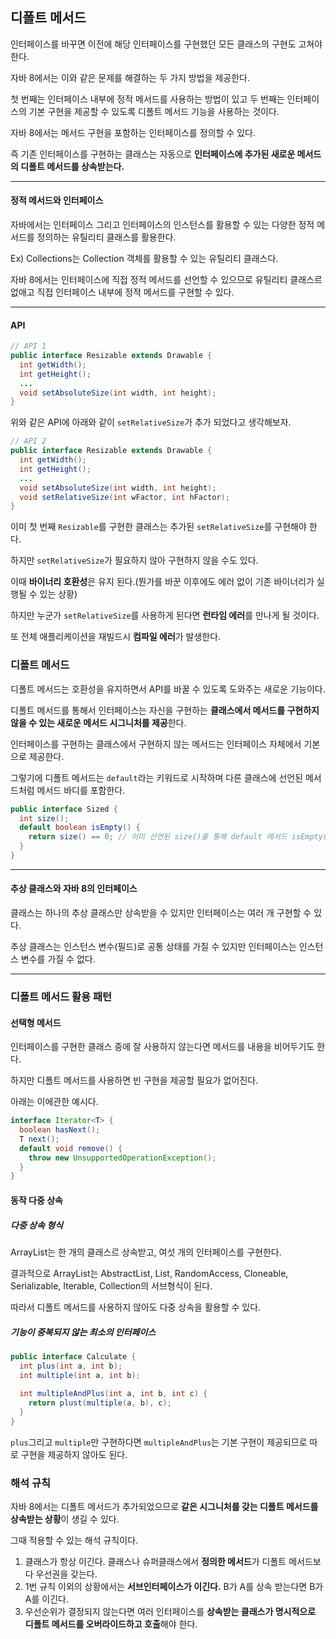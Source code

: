 ## 디폴트 메서드

인터페이스를 바꾸면 이전에 해당 인터페이스를 구현했던 모든 클래스의 구현도 고쳐야 한다.

자바 8에서는 이와 같은 문제를 해결하는 두 가지 방법을 제공한다.

첫 번째는 인터페이스 내부에 정적 메서드를 사용하는 방법이 있고 두 번째는 인터페이스의 기본 구현을 제공할 수 있도록 디폴트 메서드 기능을 사용하는 것이다.

자바 8에서는 메서드 구현을 포함하는 인터페이스를 정의할 수 있다.

즉 기존 인터페이스를 구현하는 클래스는 자동으로 **인터페이스에 추가된 새로운 메서드의 디폴트 메서드를 상속받는다.**



---

#### 정적 메서드와 인터페이스

자바에서는 인터페이스 그리고 인터페이스의 인스턴스를 활용할 수 있는 다양한 정적 메서드를 정의하는 유틸리티 클래스를 활용한다.

Ex) Collections는 Collection 객체를 활용할 수 있는 유틸리티 클래스다.

자바 8에서는 인터페이스에 직접 정적 메서드를 선언할 수 있으므로 유틸리티 클래스르 없애고 직접 인터페이스 내부에 정적 메서드를 구현할 수 있다.

---



#### API

```java
// API 1
public interface Resizable extends Drawable {
  int getWidth();
  int getHeight();
  ...
  void setAbsoluteSize(int width, int height);
}
```

위와 같은 API에 아래와 같이 `setRelativeSize`가 추가 되었다고 생각해보자.

```java
// API 2
public interface Resizable extends Drawable {
  int getWidth();
  int getHeight();
  ...
  void setAbsoluteSize(int width, int height);
  void setRelativeSize(int wFactor, int hFactor);
}
```

이미 첫 번째 `Resizable`를 구현한 클래스는 추가된 `setRelativeSize`를 구현해야 한다.

하지만 `setRelativeSize`가 필요하지 않아 구현하지 않을 수도 있다.

이때 **바이너리 호환성**은 유지 된다.(뭔가를 바꾼 이후에도 에러 없이 기존 바이너리가 실행될 수 있는 상황)

하지만 누군가 `setRelativeSize`를 사용하게 된다면 **런타임 에러**를 만나게 될 것이다.

또 전체 애플리케이션을 재빌드시 **컴파일 에러**가 발생한다.



### 디폴트 메서드

디폴트 메서드는 호환성을 유지하면서 API를 바꿀 수 있도록 도와주는 새로운 기능이다.

디폴트 메서드를 통해서 인터페이스는 자신을 구현하는 **클래스에서 메서드를 구현하지 않을 수 있는 새로운 메서드 시그니처를 제공**한다.

인터페이스를 구현하는 클래스에서 구현하지 않는 메서드는 인터페이스 자체에서 기본으로 제공한다.

그렇기에 디폴트 메서드는 `default`라는 키워드로 시작하며 다른 클래스에 선언된 메서드처럼 메서드 바디를 포함한다.

```java
public interface Sized {
  int size();
  default boolean isEmpty() {
    return size() == 0; // 이미 선언된 size()를 통해 default 메서드 isEmpty()를 구현하였다.
  }
}
```



---

#### 추상 클래스와 자바 8의 인터페이스

클래스는 하나의 추상 클래스만 상속받을 수 있지만 인터페이스는 여러 개 구현할 수 있다.

추상 클래스는 인스턴스 변수(필드)로 공통 상태를 가질 수 있지만 인터페이스는 인스턴스 변수를 가질 수 없다.

---



### 디폴트 메서드 활용 패턴

#### 선택형 메서드

인터페이스를 구현한 클래스 중에 잘 사용하지 않는다면 메서드를 내용을 비어두기도 한다.

하지만 디폴트 메서드를 사용하면 빈 구현을 제공할 필요가 없어진다.

아래는 이에관한 예시다.

```java
interface Iterator<T> {
  boolean hasNext();
  T next();
  default void remove() {
    throw new UnsupportedOperationException();
  }
}
```



#### 동작 다중 상속

##### 다중 상속 형식

ArrayList는 한 개의 클래스르 상속받고, 여섯 개의 인터페이스를 구현한다.

결과적으로 ArrayList는 AbstractList, List, RandomAccess, Cloneable, Serializable, Iterable, Collection의 서브형식이 된다.

따라서 디폴트 메서드를 사용하지 않아도 다중 상속을 활용할 수 있다.

##### 기능이 중복되지 않는 최소의 인터페이스

```java
public interface Calculate {
  int plus(int a, int b);
  int multiple(int a, int b);
  
  int multipleAndPlus(int a, int b, int c) {
    return plust(multiple(a, b), c);
  }
}
```

`plus`그리고 `multiple`만 구현하다면 `multipleAndPlus`는 기본 구현이 제공되므로 따로 구현을 제공하지 않아도 된다.



### 해석 규칙

자바 8에서는 디폴트 메서드가 추가되었으므로 **같은 시그니처를 갖는 디폴트 메서드를 상속받는 상황**이 생길 수 있다.

그때 적용할 수 있는 해석 규칙이다.

1. 클래스가 항상 이긴다.
   클래스나 슈퍼클래스에서 **정의한 메서드**가 디폴트 메서드보다 우선권을 갖는다.
2. 1번 규칙 이외의 상황에서는 **서브인터페이스가 이긴다.**
   B가 A를 상속 받는다면 B가 A를 이긴다.
3. 우선순위가 결정되지 않는다면 여러 인터페이스를 **상속받는 클래스가 명시적으로 디폴트 메서드를 오버라이드하고 호출**해야 한다.
